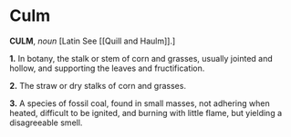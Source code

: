# Culm

**CULM**, _noun_ \[Latin See [[Quill and Haulm]].\]

**1.** In botany, the stalk or stem of corn and grasses, usually jointed and hollow, and supporting the leaves and fructification.

**2.** The straw or dry stalks of corn and grasses.

**3.** A species of fossil coal, found in small masses, not adhering when heated, difficult to be ignited, and burning with little flame, but yielding a disagreeable smell.